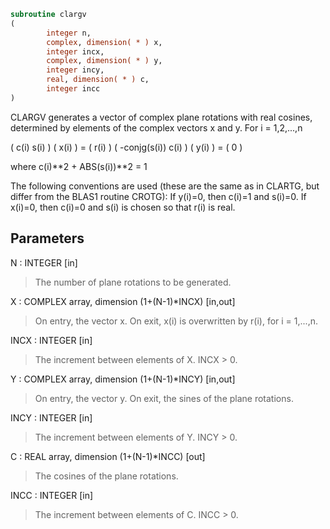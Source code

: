 ```fortran
subroutine clargv
(
        integer n,
        complex, dimension( * ) x,
        integer incx,
        complex, dimension( * ) y,
        integer incy,
        real, dimension( * ) c,
        integer incc
)
```

CLARGV generates a vector of complex plane rotations with real
cosines, determined by elements of the complex vectors x and y.
For i = 1,2,...,n

(        c(i)   s(i) ) ( x(i) ) = ( r(i) )
( -conjg(s(i))  c(i) ) ( y(i) ) = (   0  )

where c(i)**2 + ABS(s(i))**2 = 1

The following conventions are used (these are the same as in CLARTG,
but differ from the BLAS1 routine CROTG):
If y(i)=0, then c(i)=1 and s(i)=0.
If x(i)=0, then c(i)=0 and s(i) is chosen so that r(i) is real.

## Parameters
N : INTEGER [in]
> The number of plane rotations to be generated.

X : COMPLEX array, dimension (1+(N-1)*INCX) [in,out]
> On entry, the vector x.
> On exit, x(i) is overwritten by r(i), for i = 1,...,n.

INCX : INTEGER [in]
> The increment between elements of X. INCX > 0.

Y : COMPLEX array, dimension (1+(N-1)*INCY) [in,out]
> On entry, the vector y.
> On exit, the sines of the plane rotations.

INCY : INTEGER [in]
> The increment between elements of Y. INCY > 0.

C : REAL array, dimension (1+(N-1)*INCC) [out]
> The cosines of the plane rotations.

INCC : INTEGER [in]
> The increment between elements of C. INCC > 0.
